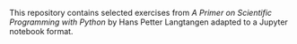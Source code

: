 This repository contains selected exercises from *A Primer on Scientific Programming with Python* by Hans Petter Langtangen adapted to a Jupyter notebook format.
